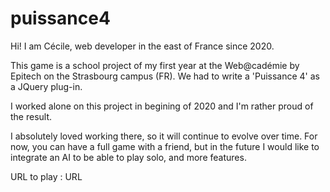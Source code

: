 # puissance4

Hi! I am Cécile, web developer in the east of France since 2020.

This game is a school project of my first year at the Web@cadémie by Epitech on the Strasbourg campus (FR). We had to write a 'Puissance 4' as a JQuery plug-in.

I worked alone on this project in begining of 2020 and I'm rather proud of the result.

I absolutely loved working there, so it will continue to evolve over time. For now, you can have a full game with a friend, but in the future I would like to integrate an AI to be able to play solo, and more features.

URL to play : URL
